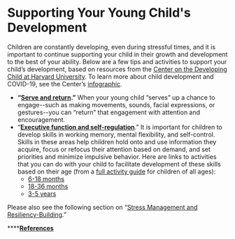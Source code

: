# Supporting Your Young Child's Development

Children are constantly developing, even during stressful times, and it is important to continue supporting your child in their growth and development to the best of your ability. Below are a few tips and activities to support your child’s development, based on resources from the [Center on the Developing Child at Harvard University](https://developingchild.harvard.edu/). To learn more about child development and COVID-19, see the Center’s [infographic](https://developingchild.harvard.edu/resources/what-is-covid-19-and-how-does-it-relate-to-child-development/).

* **“**[**Serve and return**](https://developingchild.harvard.edu/resources/5-steps-for-brain-building-serve-and-return/)**.”** When your young child “serves” up a chance to engage--such as making movements, sounds, facial expressions, or gestures--you can “return” that engagement with attention and encouragement.
* “[**Executive function and self-regulation**](https://developingchild.harvard.edu/science/key-concepts/executive-function/).” It is important for children to develop skills in working memory, mental flexibility, and self-control. Skills in these areas help children hold onto and use information they acquire, focus or refocus their attention based on demand, and set priorities and minimize impulsive behavior. Here are links to activities that you can do with your child to facilitate development of these skills based on their age \(from a [full activity guide](https://46y5eh11fhgw3ve3ytpwxt9r-wpengine.netdna-ssl.com/wp-content/uploads/2015/05/Enhancing-and-Practicing-Executive-Function-Skills-with-Children-from-Infancy-to-Adolescence-1.pdf) for children of all ages\):
  * [6-18 months](https://46y5eh11fhgw3ve3ytpwxt9r-wpengine.netdna-ssl.com/wp-content/uploads/2015/05/Executive-Function-Activities-for-6-to-18-month-olds.pdf)
  * [18-36 months](https://46y5eh11fhgw3ve3ytpwxt9r-wpengine.netdna-ssl.com/wp-content/uploads/2015/05/Executive-Function-Activities-for-18-to-36-month-olds.pdf)
  * [3-5 years](https://46y5eh11fhgw3ve3ytpwxt9r-wpengine.netdna-ssl.com/wp-content/uploads/2015/05/Executive-Function-Activities-for-3-to-5-year-olds.pdf)

Please also see the following section on “[Stress Management and Resiliency-Building](stress-management-and-resiliency-building.md).”

\*\*\*\*[**References**](references.md#supporting-your-young-childs-development)  


